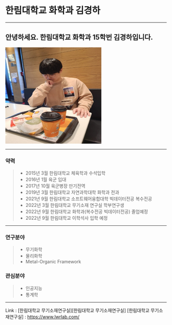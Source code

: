 # 한림대학교 화학과 김경하




---
## 안녕하세요. 한림대학교 화학과 15학번 김경하입니다.
<img src =KakaoTalk_20220611_195952036.jpg height =300 width =300>

---

### 약력

>* 2015년 3월 한림대학교 체육학과 수석입학
>* 2016년 1월 육군 입대
>* 2017년 10월 육군병장 만기전역
>* 2019년 3월 한림대학교 자연과학대학 화학과 전과
>* 2021년 9월 한림대학교 소프트웨어융합대학 빅데이터전공 복수전공
>* 2022년 3월 한림대학교 무기소재 연구실 학부연구생
>* 2022년 9월 한림대학교 화학과(복수전공 빅데이터전공) 졸업예정
>* 2022년 9월 한림대학교 이학석사 입학 예정

---

### 연구분야   
> * 무기화학
> * 물리화학
> * Metal-Organic Framework

### 관심분야   
> * 인공지능
> * 통계학 


--------

Link : [한림대학교 무기소재연구실][한림대학교 무기소재연구실]
[한림대학교 무기소재연구실] : https://www.lwrlab.com/
